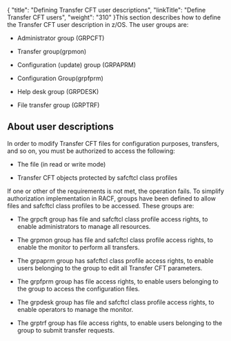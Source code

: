 {
    "title": "Defining Transfer CFT user descriptions",
    "linkTitle": "Define Transfer CFT users",
    "weight": "310"
}This section describes how to define the Transfer CFT user description in z/OS. The user groups are:

-   Administrator group (GRPCFT)

<!-- -->

-   Transfer group(grpmon)

<!-- -->

-   Configuration (update) group (GRPAPRM)

<!-- -->

-   Configuration Group(grpfprm)

<!-- -->

-   Help desk group (GRPDESK)

<!-- -->

-   File transfer group (GRPTRF)

## About user descriptions

In order to modify Transfer CFT files for configuration purposes, transfers, and so on, you must be authorized to access the following:

-   The file (in read or write mode)

<!-- -->

-   Transfer CFT objects protected by safcftcl class profiles

If one or other of the requirements is not met, the operation fails. To simplify authorization implementation in RACF, groups have been defined to allow files and safcftcl class profiles to be accessed. These groups are:

-   The grpcft group has file and safcftcl class profile access rights, to enable administrators to manage all resources.

<!-- -->

-   The grpmon group has file and safcftcl class profile access rights, to enable the monitor to perform all transfers.

<!-- -->

-   The grpaprm group has safcftcl class profile access rights, to enable users belonging to the group to edit all Transfer CFT parameters.

<!-- -->

-   The grpfprm group has file access rights, to enable users belonging to the group to access the configuration files.

<!-- -->

-   The grpdesk group has file and safcftcl class profile access rights, to enable operators to manage the monitor.

<!-- -->

-   The grptrf group has file access rights, to enable users belonging to the group to submit transfer requests.
